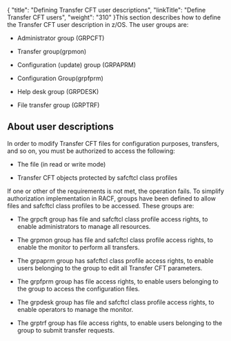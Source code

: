 {
    "title": "Defining Transfer CFT user descriptions",
    "linkTitle": "Define Transfer CFT users",
    "weight": "310"
}This section describes how to define the Transfer CFT user description in z/OS. The user groups are:

-   Administrator group (GRPCFT)

<!-- -->

-   Transfer group(grpmon)

<!-- -->

-   Configuration (update) group (GRPAPRM)

<!-- -->

-   Configuration Group(grpfprm)

<!-- -->

-   Help desk group (GRPDESK)

<!-- -->

-   File transfer group (GRPTRF)

## About user descriptions

In order to modify Transfer CFT files for configuration purposes, transfers, and so on, you must be authorized to access the following:

-   The file (in read or write mode)

<!-- -->

-   Transfer CFT objects protected by safcftcl class profiles

If one or other of the requirements is not met, the operation fails. To simplify authorization implementation in RACF, groups have been defined to allow files and safcftcl class profiles to be accessed. These groups are:

-   The grpcft group has file and safcftcl class profile access rights, to enable administrators to manage all resources.

<!-- -->

-   The grpmon group has file and safcftcl class profile access rights, to enable the monitor to perform all transfers.

<!-- -->

-   The grpaprm group has safcftcl class profile access rights, to enable users belonging to the group to edit all Transfer CFT parameters.

<!-- -->

-   The grpfprm group has file access rights, to enable users belonging to the group to access the configuration files.

<!-- -->

-   The grpdesk group has file and safcftcl class profile access rights, to enable operators to manage the monitor.

<!-- -->

-   The grptrf group has file access rights, to enable users belonging to the group to submit transfer requests.
